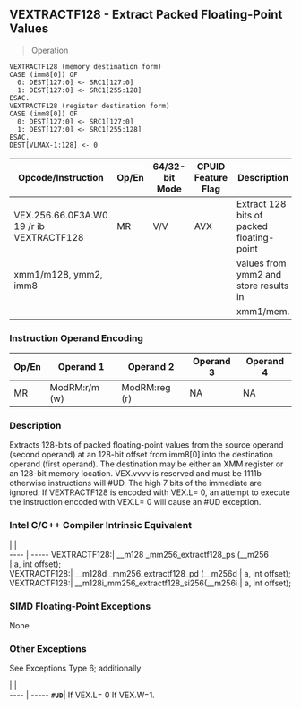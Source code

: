 ## VEXTRACTF128  -  Extract Packed Floating-Point Values

> Operation

``` slim
VEXTRACTF128 (memory destination form)
CASE (imm8[0]) OF
  0: DEST[127:0] <- SRC1[127:0]
  1: DEST[127:0] <- SRC1[255:128]
ESAC.
VEXTRACTF128 (register destination form)
CASE (imm8[0]) OF
  0: DEST[127:0] <- SRC1[127:0]
  1: DEST[127:0] <- SRC1[255:128]
ESAC.
DEST[VLMAX-1:128] <- 0

```

 Opcode/Instruction                      | Op/En| 64/32-bit Mode| CPUID Feature Flag| Description                              
 ---  | --- | --- | --- | ---
 VEX.256.66.0F3A.W0 19 /r ib VEXTRACTF128| MR   | V/V           | AVX               | Extract 128 bits of packed floating-point
 xmm1/m128, ymm2, imm8                   |      |               |                   | values from ymm2 and store results in    
                                         |      |               |                   | xmm1/mem.                                

### Instruction Operand Encoding
 Op/En| Operand 1    | Operand 2    | Operand 3| Operand 4
 ---  | --- | --- | --- | ---
 MR   | ModRM:r/m (w)| ModRM:reg (r)| NA       | NA       

### Description
Extracts 128-bits of packed floating-point values from the source operand (second
operand) at an 128-bit offset from imm8[0] into the destination operand (first
operand). The destination may be either an XMM register or an 128-bit memory
location. VEX.vvvv is reserved and must be 1111b otherwise instructions will
#UD. The high 7 bits of the immediate are ignored. If VEXTRACTF128 is encoded
with VEX.L= 0, an attempt to execute the instruction encoded with VEX.L= 0 will
cause an #UD exception.



### Intel C/C++ Compiler Intrinsic Equivalent
   | |  
---- | -----
 VEXTRACTF128:| __m128 _mm256_extractf128_ps (__m256   
              | a, int offset);                        
 VEXTRACTF128:| __m128d _mm256_extractf128_pd (__m256d 
              | a, int offset);                        
 VEXTRACTF128:| __m128i_mm256_extractf128_si256(__m256i
              | a, int offset);                        

### SIMD Floating-Point Exceptions
None


### Other Exceptions
See Exceptions Type 6; additionally

   | |  
---- | -----
 **``#UD``**| If VEX.L= 0 If VEX.W=1.
